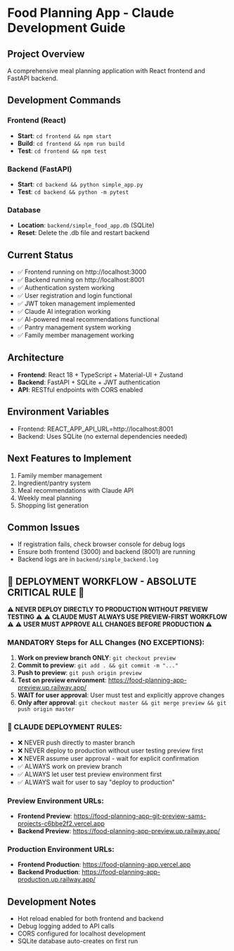 # Food Planning App - Claude Development Guide

## Project Overview
A comprehensive meal planning application with React frontend and FastAPI backend.

## Development Commands

### Frontend (React)
- **Start**: `cd frontend && npm start`
- **Build**: `cd frontend && npm run build` 
- **Test**: `cd frontend && npm test`

### Backend (FastAPI)
- **Start**: `cd backend && python simple_app.py`
- **Test**: `cd backend && python -m pytest`

### Database
- **Location**: `backend/simple_food_app.db` (SQLite)
- **Reset**: Delete the .db file and restart backend

## Current Status
- ✅ Frontend running on http://localhost:3000
- ✅ Backend running on http://localhost:8001  
- ✅ Authentication system working
- ✅ User registration and login functional
- ✅ JWT token management implemented
- ✅ Claude AI integration working
- ✅ AI-powered meal recommendations functional
- ✅ Pantry management system working
- ✅ Family member management working

## Architecture
- **Frontend**: React 18 + TypeScript + Material-UI + Zustand
- **Backend**: FastAPI + SQLite + JWT authentication
- **API**: RESTful endpoints with CORS enabled

## Environment Variables
- Frontend: REACT_APP_API_URL=http://localhost:8001
- Backend: Uses SQLite (no external dependencies needed)

## Next Features to Implement
1. Family member management
2. Ingredient/pantry system  
3. Meal recommendations with Claude API
4. Weekly meal planning
5. Shopping list generation

## Common Issues
- If registration fails, check browser console for debug logs
- Ensure both frontend (3000) and backend (8001) are running
- Backend logs are in `backend/simple_backend.log`

## 🚨 DEPLOYMENT WORKFLOW - ABSOLUTE CRITICAL RULE 🚨
⚠️ **NEVER DEPLOY DIRECTLY TO PRODUCTION WITHOUT PREVIEW TESTING** ⚠️
⚠️ **CLAUDE MUST ALWAYS USE PREVIEW-FIRST WORKFLOW** ⚠️
⚠️ **USER MUST APPROVE ALL CHANGES BEFORE PRODUCTION** ⚠️

### MANDATORY Steps for ALL Changes (NO EXCEPTIONS):
1. **Work on preview branch ONLY**: `git checkout preview`
2. **Commit to preview**: `git add . && git commit -m "..."`
3. **Push to preview**: `git push origin preview` 
4. **Test on preview environment**: https://food-planning-app-preview.up.railway.app/
5. **WAIT for user approval**: User must test and explicitly approve changes
6. **Only after approval**: `git checkout master && git merge preview && git push origin master`

### 🛑 CLAUDE DEPLOYMENT RULES:
- ❌ NEVER push directly to master branch
- ❌ NEVER deploy to production without user testing preview first
- ❌ NEVER assume user approval - wait for explicit confirmation
- ✅ ALWAYS work on preview branch
- ✅ ALWAYS let user test preview environment first
- ✅ ALWAYS wait for user to say "deploy to production"

### Preview Environment URLs:
- **Frontend Preview**: https://food-planning-app-git-preview-sams-projects-c6bbe2f2.vercel.app
- **Backend Preview**: https://food-planning-app-preview.up.railway.app/

### Production Environment URLs:
- **Frontend Production**: https://food-planning-app.vercel.app
- **Backend Production**: https://food-planning-app-production.up.railway.app/

## Development Notes
- Hot reload enabled for both frontend and backend
- Debug logging added to API calls
- CORS configured for localhost development
- SQLite database auto-creates on first run